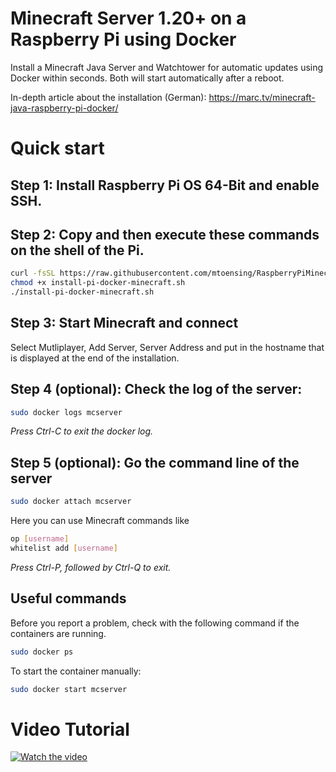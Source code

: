 # Minecraft Server 1.20+ on a Raspberry Pi using Docker

Install a Minecraft Java Server and Watchtower for automatic updates using Docker within seconds. Both will start automatically after a reboot. 

In-depth article about the installation (German): https://marc.tv/minecraft-java-raspberry-pi-docker/ 

# Quick start 

## Step 1: Install Raspberry Pi OS 64-Bit and enable SSH.

## Step 2: Copy and then execute these commands on the shell of the Pi.

```sh
curl -fsSL https://raw.githubusercontent.com/mtoensing/RaspberryPiMinecraftDocker/main/getPiMinecraftDocker.sh -o install-pi-docker-minecraft.sh 
chmod +x install-pi-docker-minecraft.sh 
./install-pi-docker-minecraft.sh
```

## Step 3: Start Minecraft and connect

Select Mutliplayer, Add Server, Server Address and put in the hostname that is displayed at the end of the installation.

## Step 4 (optional): Check the log of the server:

```sh 
sudo docker logs mcserver
```

*Press Ctrl-C to exit the docker log.*

## Step 5 (optional): Go the command line of the server 

```sh 
sudo docker attach mcserver
```

Here you can use Minecraft commands like 

```sh 
op [username] 
whitelist add [username] 
```

*Press Ctrl-P, followed by Ctrl-Q to exit.*

## Useful commands

Before you report a problem, check with the following command if the containers are running. 

```sh 
sudo docker ps
```
 
To start the container manually: 

```sh 
sudo docker start mcserver
```

# Video Tutorial

[![Watch the video](https://img.youtube.com/vi/BuHOyhM2fCg/maxresdefault.jpg)](https://youtu.be/BuHOyhM2fCg)
